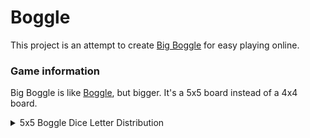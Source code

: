 # Boggle

This project is an attempt to create [Big Boggle](https://boardgamegeek.com/boardgame/10550/big-boggle) for easy playing online.

### Game information

Big Boggle is like [Boggle](https://en.wikipedia.org/wiki/Boggle), but bigger. It's a 5x5 board instead of a 4x4 board.

<details>
<summary>5x5 Boggle Dice Letter Distribution</summary>
<br>

AAAFRS AAEEEE AAFIRS ADENNN AEEEEM AEEGMU AEGMNN AFIRSY BJKQXZ CCNSTW CEIILT CEILPT CEIPST DHHNOT DHHLOR DHLNOR DDLNOR EIIITT EMOTTT ENSSSU FIPRSY GORRVW HIPRRY NOOTUW OOOTTU

Q is Qu.

These are the original Big Boggle dice values, but Boggle Deluxe and other versions have very slightly different die ([source](https://boardgamegeek.com/thread/300883/letter-distribution)).

</details>

